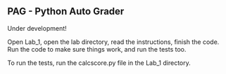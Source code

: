 ## PAG - Python Auto Grader

Under development!

Open Lab_1, open the lab directory, read the instructions, finish the code. 
Run the code to make sure things work, and run the tests too.

To run the tests, run the calcscore.py file in the Lab_1 directory. 
 
